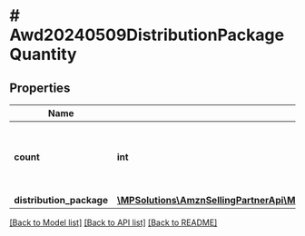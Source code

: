 # # Awd20240509DistributionPackageQuantity

## Properties

Name | Type | Description | Notes
------------ | ------------- | ------------- | -------------
**count** | **int** | Number of cases or pallets with the same package configuration. |
**distribution_package** | [**\MPSolutions\AmznSellingPartnerApi\Models\Awd20240509\Awd20240509DistributionPackage**](Awd20240509DistributionPackage.md) |  |

[[Back to Model list]](../../README.md#models) [[Back to API list]](../../README.md#endpoints) [[Back to README]](../../README.md)
